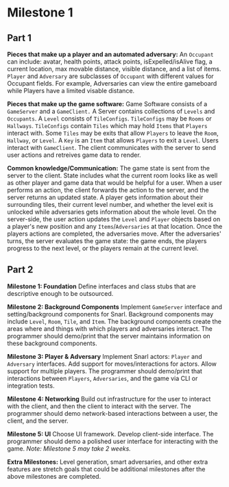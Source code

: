 # Milestone 1
## Part 1
**Pieces that make up a player and an automated adversary:** An `Occupant` can include: avatar, health points, attack points, isExpelled/isAlive flag, a current location, max movable distance, visible distance, and a list of items. `Player` and `Adversary` are subclasses of `Occupant` with different values for Occupant fields. For example, Adversaries can view the entire gameboard while Players have a limited visable distance.

**Pieces that make up the game software:** Game Software consists of a `GameServer` and a `GameClient.` A Server contains collections of `Levels` and `Occupants`. A `Level` consists of `TileConfigs`. `TileConfigs` may be `Rooms` or `Hallways`. `TileConfigs` contain `Tiles` which may hold `Items` that `Players` interact with. Some `Tiles` may be exits that allow `Players` to leave the `Room`, `Hallway`, or `Level`. A `Key` is an `Item` that allows `Players` to exit a `Level`. Users interact with `GameClient`. The client communicates with the server to send user actions and retreives game data to render.

**Common knowledge/Communication:** The game state is sent from the server to the client. State includes what the current room looks like as well as other player and game data that would be helpful for a user. When a user performs an action, the client forwards the action to the server, and the server returns an updated state. A player gets information about their surrounding tiles, their current level number, and whether the level exit is unlocked while adversaries gets information about the whole level. On the server-side, the user action updates the `Level` and `Player` objects based on a player's new position and any `Items`/`Adversaries` at that location. Once the players actions are completed, the adversaries move. After the adversaries' turns, the server evaluates the game state: the game ends, the players progress to the next level, or the players remain at the current level.  
## Part 2  
**Milestone 1: Foundation** 
Define interfaces and class stubs that are descriptive enough to be outsourced.

**Milestone 2: Background Components** 
Implement `GameServer` interface and setting/background components for Snarl. Background components may include `Level`, `Room`, `Tile`,  and `Item`. The background components create the areas where and things with which players and adversaries interact. The programmer should demo/print that the server maintains information on these background components.

**Milestone 3: Player & Adversary**
Implement Snarl actors: `Player` and `Adversary` interfaces. Add support for moves/interactions for actors. Allow support for multiple players.  The programmer should demo/print that interactions between `Players`, `Adversaries`, and the game via CLI or integration tests. 

**Milestone 4: Networking**
Build out infrastructure for the user to interact with the client, and then the client to interact with the server. The programmer should demo network-based interactions between a user, the client, and the server. 

**Milestone 5: UI** 
Choose UI framework. Develop client-side interface. The programmer should demo a polished user interface for interacting with the game.
_Note: Milestone 5 may take 2 weeks._ 

**Extra Milestones:** Level generation, smart adversaries, and other extra features are stretch goals that could be additional milestones after the above milestones are completed. 

